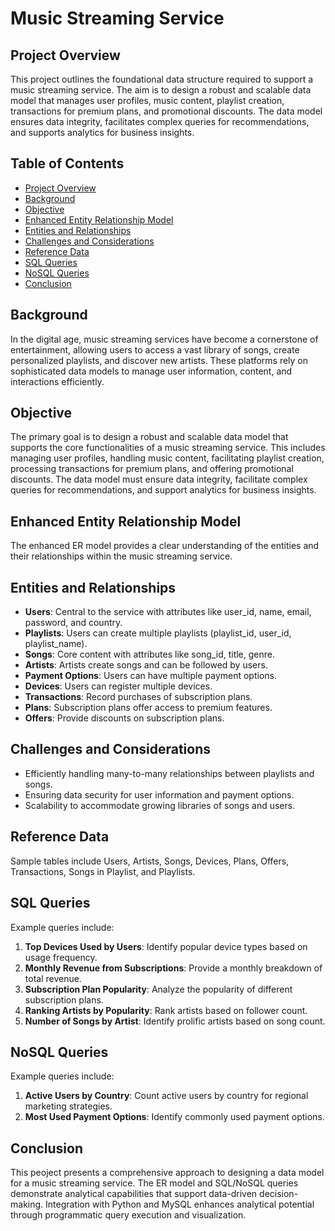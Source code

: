 # Music Streaming Service

## Project Overview

This project outlines the foundational data structure required to support a music streaming service. The aim is to design a robust and scalable data model that manages user profiles, music content, playlist creation, transactions for premium plans, and promotional discounts. The data model ensures data integrity, facilitates complex queries for recommendations, and supports analytics for business insights.

## Table of Contents

- [Project Overview](#project-overview)
- [Background](#background)
- [Objective](#objective)
- [Enhanced Entity Relationship Model](#enhanced-entity-relationship-model)
- [Entities and Relationships](#entities-and-relationships)
- [Challenges and Considerations](#challenges-and-considerations)
- [Reference Data](#reference-data)
- [SQL Queries](#sql-queries)
- [NoSQL Queries](#nosql-queries)
- [Conclusion](#conclusion)

## Background

In the digital age, music streaming services have become a cornerstone of entertainment, allowing users to access a vast library of songs, create personalized playlists, and discover new artists. These platforms rely on sophisticated data models to manage user information, content, and interactions efficiently.

## Objective

The primary goal is to design a robust and scalable data model that supports the core functionalities of a music streaming service. This includes managing user profiles, handling music content, facilitating playlist creation, processing transactions for premium plans, and offering promotional discounts. The data model must ensure data integrity, facilitate complex queries for recommendations, and support analytics for business insights.

## Enhanced Entity Relationship Model

The enhanced ER model provides a clear understanding of the entities and their relationships within the music streaming service.

## Entities and Relationships

- **Users**: Central to the service with attributes like user_id, name, email, password, and country.
- **Playlists**: Users can create multiple playlists (playlist_id, user_id, playlist_name).
- **Songs**: Core content with attributes like song_id, title, genre.
- **Artists**: Artists create songs and can be followed by users.
- **Payment Options**: Users can have multiple payment options.
- **Devices**: Users can register multiple devices.
- **Transactions**: Record purchases of subscription plans.
- **Plans**: Subscription plans offer access to premium features.
- **Offers**: Provide discounts on subscription plans.

## Challenges and Considerations

- Efficiently handling many-to-many relationships between playlists and songs.
- Ensuring data security for user information and payment options.
- Scalability to accommodate growing libraries of songs and users.

## Reference Data

Sample tables include Users, Artists, Songs, Devices, Plans, Offers, Transactions, Songs in Playlist, and Playlists.

## SQL Queries

Example queries include:

1. **Top Devices Used by Users**: Identify popular device types based on usage frequency.
2. **Monthly Revenue from Subscriptions**: Provide a monthly breakdown of total revenue.
3. **Subscription Plan Popularity**: Analyze the popularity of different subscription plans.
4. **Ranking Artists by Popularity**: Rank artists based on follower count.
5. **Number of Songs by Artist**: Identify prolific artists based on song count.

## NoSQL Queries

Example queries include:

1. **Active Users by Country**: Count active users by country for regional marketing strategies.
2. **Most Used Payment Options**: Identify commonly used payment options.

## Conclusion

This peoject presents a comprehensive approach to designing a data model for a music streaming service. The ER model and SQL/NoSQL queries demonstrate analytical capabilities that support data-driven decision-making. Integration with Python and MySQL enhances analytical potential through programmatic query execution and visualization.
